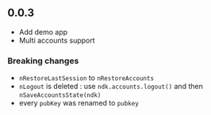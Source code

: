 ## 0.0.3

- Add demo app
- Multi accounts support

### Breaking changes

- `nRestoreLastSession` to `nRestoreAccounts`
- `nLogout` is deleted : use `ndk.accounts.logout()` and then `nSaveAccountsState(ndk)`
- every `pubKey` was renamed to `pubkey`
